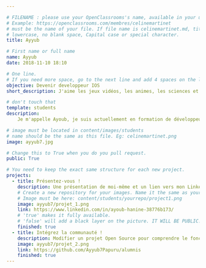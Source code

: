 ```yaml
---

# FILENAME : please use your OpenClassrooms's name, available in your url.
# Example: https://openclassrooms.com/membres/celinemartinet
# must be the name of your file. If file name is celinemartinet.md, title is celinemartinet.
# lowercase, no blank space, Capital case or special character.
title: Ayyub

# First name or full name
name: Ayyub
date: 2018-11-10 18:10

# One line.
# If you need more space, go to the next line and add 4 spaces on the left, as in 'description'.
objective: Devenir developpeur IOS
short_description: J'aime les jeux vidéos, les animes, les sciences et la programmation informatique.

# don't touch that
template: students
description:
    Je m'appelle Ayoub, je suis actuellement en formation de développeur IOS afin de devenir développeur Swift et créer des applications sur l'écosystème Apple, j'aimes les sciences en général et l'astronomie, je regarde beaucoup d'animes et j'aime lire de temps en temps, je suis passioné de jeux vidéos, je joue sur console et Pc et j'aime beaucoup de cinéma

# image must be located in content/images/students
# name should be the same as this file. Eg: celinemartinet.png
image: ayyub7.jpg

# Change this to True when you do you pull request.
public: True

# You need to keep the exact same structure for each new project.
projects:
  - title: Présentez-vous !
    description: Une présentation de moi-même et un lien vers mon LinkedIn.
    # Create a new repository for your images. Name it the same as your nickname and profile picture.
    # Image must be here: content/students/yourrepo/project1.png
    image: ayyub7/projet_1.png
    link: https://www.linkedin.com/in/ayoub-hanine-38776b173/
    # 'true' makes it fully available.
    # 'false' will add a black layer on the picture. IT WILL BE PUBLIC!
    finished: true
  - title: Intégrez la communauté !
    description: Modifier un projet Open Source pour comprendre le fonctionnement de Git, de Github et des pull requests. 
    image: ayyub7/projet_2.png
    link: https://github.com/Ayyub7Papuru/alumnis
    finished: true
---
```

